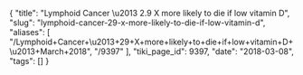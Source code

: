 {
    "title": "Lymphoid Cancer \u2013 2.9 X more likely to die if low vitamin D",
    "slug": "lymphoid-cancer-29-x-more-likely-to-die-if-low-vitamin-d",
    "aliases": [
        "/Lymphoid+Cancer+\u2013+29+X+more+likely+to+die+if+low+vitamin+D+\u2013+March+2018",
        "/9397"
    ],
    "tiki_page_id": 9397,
    "date": "2018-03-08",
    "tags": []
}